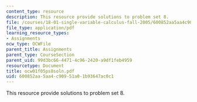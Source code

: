 ```yaml
---
content_type: resource
description: This resource provide solutions to problem set 8.
file: /courses/18-01-single-variable-calculus-fall-2005/600852aa5aa4c90951a01b93647ac0c1_ocw01f05ps8soln.pdf
file_type: application/pdf
learning_resource_types:
- Assignments
ocw_type: OCWFile
parent_title: Assignments
parent_type: CourseSection
parent_uid: 99d3bc66-4471-4c96-2420-a9df1feb4959
resourcetype: Document
title: ocw01f05ps8soln.pdf
uid: 600852aa-5aa4-c909-51a0-1b93647ac0c1
---
```

This resource provide solutions to problem set 8.

